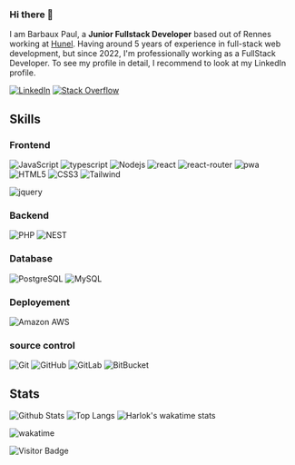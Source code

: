 ### Hi there 👋

I am Barbaux Paul, a **Junior Fullstack Developer** based out of Rennes working at [Hunel](https://www.hunel.io). Having around 5 years of experience in full-stack web development, but since 2022, I'm professionally working as a FullStack Developer. To see my profile in detail, I recommend to look at my LinkedIn profile.

[![LinkedIn](https://img.shields.io/badge/linkedin-%230077B5.svg?style=for-the-badge&logo=linkedin&logoColor=white)](https://www.linkedin.com/in/paul-barbaux-a06474171/)
[![Stack Overflow](https://img.shields.io/badge/-Stackoverflow-FE7A16?style=for-the-badge&logo=stack-overflow&logoColor=white)](https://stackoverflow.com/users/10673638/paul-barbaux)

## Skills

### Frontend
![JavaScript](https://img.shields.io/badge/-JavaScript-black?style=flat-round&logo=javascript)
![typescript](https://img.shields.io/badge/TypeScript-3178C6?style=flat-round&logo=typescript&logoColor=white)
![Nodejs](https://img.shields.io/badge/-Nodejs-black?style=flat-round&logo=Node.js)
![react](https://img.shields.io/badge/React-20232A?style=flat-round&logo=react&logoColor=61DAFB)
![react-router](https://img.shields.io/badge/React_Router-CA4245?style=flat-round&logo=react-router&logoColor=white)
![pwa](https://img.shields.io/badge/Progressive_Web_App-4285F4?style=flat-round&logo=googlechrome&logoColor=white)
![HTML5](https://img.shields.io/badge/-HTML5-E34F26?style=flat-round&logo=html5&logoColor=white)
![CSS3](https://img.shields.io/badge/-CSS3-1572B6?style=flat-round&logo=css3)
![Tailwind](https://img.shields.io/badge/-Tailwind-blue?style=flat-round&logo=tailwindcss)

![jquery](https://img.shields.io/badge/jQuery-0769AD?style=flat-round&logo=jquery&logoColor=white)

### Backend
![PHP](https://img.shields.io/badge/-Php-black?style=flat-round&logo=Php)
![NEST](https://img.shields.io/badge/-Nest-CA4245?style=flat-round&logo=nestjs)

### Database
![PostgreSQL](https://img.shields.io/badge/-PostgreSQL-blue?style=flat-round&logo=postgresql&logoColor=white)
![MySQL](https://img.shields.io/badge/-MySQL-black?style=flat-round&logo=mysql&logoColor=white)

### Deployement
![Amazon AWS](https://img.shields.io/badge/Amazon%20AWS-232F3E?style=flat-round&logo=amazon-aws)

### source control
![Git](https://img.shields.io/badge/-Git-black?style=flat-round&logo=git)
![GitHub](https://img.shields.io/badge/-GitHub-181717?style=flat-round&logo=github)
![GitLab](https://img.shields.io/badge/-GitLab-FCA121?style=flat-round&logo=gitlab)
![BitBucket](https://img.shields.io/badge/-BitBucket-darkblue?style=flat-round&logo=bitbucket)

## Stats

![Github Stats](https://github-readme-stats-polo5922.vercel.app/api?username=polo5922&count_private=true&show_icons=true&include_all_commits=true&theme=codeSTACKr&layout=compact)
![Top Langs](https://github-readme-stats-polo5922.vercel.app/api/top-langs/?username=polo5922&hide=TeX&layout=compact&theme=codeSTACKr)
![Harlok's wakatime stats](https://github-readme-stats-polo5922.vercel.app/api/wakatime?username=@polo5922&layout=compact&theme=codeSTACKr)

![wakatime](https://wakatime.com/badge/user/340b94dd-5e47-49d2-a9a8-20132d49f035.svg)

![Visitor Badge](https://visitor-badge.laobi.icu/badge?page_id=polo5922.polo5922)
